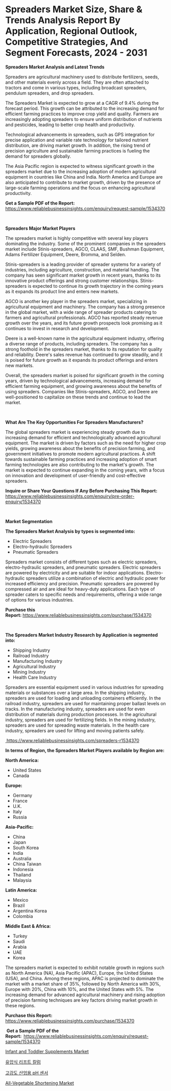 <p><h1>Spreaders Market Size, Share & Trends Analysis Report By Application, Regional Outlook, Competitive Strategies, And Segment Forecasts, 2024 - 2031</h1></p><p><strong>Spreaders Market Analysis and Latest Trends</strong></p>
<p><p>Spreaders are agricultural machinery used to distribute fertilizers, seeds, and other materials evenly across a field. They are often attached to tractors and come in various types, including broadcast spreaders, pendulum spreaders, and drop spreaders.</p><p>The Spreaders Market is expected to grow at a CAGR of 9.4% during the forecast period. This growth can be attributed to the increasing demand for efficient farming practices to improve crop yield and quality. Farmers are increasingly adopting spreaders to ensure uniform distribution of nutrients and pesticides, leading to better crop health and productivity.</p><p>Technological advancements in spreaders, such as GPS integration for precise application and variable rate technology for tailored nutrient distribution, are driving market growth. In addition, the rising trend of precision agriculture and sustainable farming practices is fueling the demand for spreaders globally.</p><p>The Asia Pacific region is expected to witness significant growth in the spreaders market due to the increasing adoption of modern agricultural equipment in countries like China and India. North America and Europe are also anticipated to contribute to market growth, driven by the presence of large-scale farming operations and the focus on enhancing agricultural productivity.</p></p>
<p><strong>Get a Sample PDF of the Report:&nbsp;</strong> <a href="https://www.reliablebusinessinsights.com/enquiry/request-sample/1534370">https://www.reliablebusinessinsights.com/enquiry/request-sample/1534370</a></p>
<p>&nbsp;</p>
<p><strong>Spreaders Major Market Players</strong></p>
<p><p>The spreaders market is highly competitive with several key players dominating the industry. Some of the prominent companies in the spreaders market include Stinis-spreaders, AGCO, CLAAS, SMF, Bushman Equipment, Adams Fertilizer Equipment, Deere, Bromma, and Selden.</p><p>Stinis-spreaders is a leading provider of spreader systems for a variety of industries, including agriculture, construction, and material handling. The company has seen significant market growth in recent years, thanks to its innovative product offerings and strong customer relationships. Stinis-spreaders is expected to continue its growth trajectory in the coming years as it expands its product line and enters new markets.</p><p>AGCO is another key player in the spreaders market, specializing in agricultural equipment and machinery. The company has a strong presence in the global market, with a wide range of spreader products catering to farmers and agricultural professionals. AGCO has reported steady revenue growth over the years, and its future growth prospects look promising as it continues to invest in research and development.</p><p>Deere is a well-known name in the agricultural equipment industry, offering a diverse range of products, including spreaders. The company has a strong foothold in the spreaders market, thanks to its reputation for quality and reliability. Deere's sales revenue has continued to grow steadily, and it is poised for future growth as it expands its product offerings and enters new markets.</p><p>Overall, the spreaders market is poised for significant growth in the coming years, driven by technological advancements, increasing demand for efficient farming equipment, and growing awareness about the benefits of using spreaders. Companies like Stinis-spreaders, AGCO, and Deere are well-positioned to capitalize on these trends and continue to lead the market.</p></p>
<p>&nbsp;</p>
<p><strong>What Are The Key Opportunities For Spreaders Manufacturers?</strong></p>
<p><p>The global spreaders market is experiencing steady growth due to increasing demand for efficient and technologically advanced agricultural equipment. The market is driven by factors such as the need for higher crop yields, growing awareness about the benefits of precision farming, and government initiatives to promote modern agricultural practices. A shift towards sustainable farming practices and increasing adoption of smart farming technologies are also contributing to the market's growth. The market is expected to continue expanding in the coming years, with a focus on innovation and development of user-friendly and cost-effective spreaders.</p></p>
<p><strong>Inquire or Share Your Questions If Any Before Purchasing This Report:</strong> <a href="https://www.reliablebusinessinsights.com/enquiry/pre-order-enquiry/1534370">https://www.reliablebusinessinsights.com/enquiry/pre-order-enquiry/1534370</a></p>
<p>&nbsp;</p>
<p><strong>Market Segmentation</strong></p>
<p><strong>The Spreaders Market Analysis by types is segmented into:</strong></p>
<p><ul><li>Electric Spreaders</li><li>Electro-hydraulic Spreaders</li><li>Pneumatic Spreaders</li></ul></p>
<p><p>Spreaders market consists of different types such as electric spreaders, electro-hydraulic spreaders, and pneumatic spreaders. Electric spreaders are powered by electricity and are suitable for indoor applications. Electro-hydraulic spreaders utilize a combination of electric and hydraulic power for increased efficiency and precision. Pneumatic spreaders are powered by compressed air and are ideal for heavy-duty applications. Each type of spreader caters to specific needs and requirements, offering a wide range of options for various industries.</p></p>
<p><strong>Purchase this Report:&nbsp;</strong><a href="https://www.reliablebusinessinsights.com/purchase/1534370">https://www.reliablebusinessinsights.com/purchase/1534370</a></p>
<p>&nbsp;</p>
<p><strong>The Spreaders Market Industry Research by Application is segmented into:</strong></p>
<p><ul><li>Shipping Industry</li><li>Railroad Industry</li><li>Manufacturing Industry</li><li>Agricultural Industry</li><li>Mining Industry</li><li>Health Care Industry</li></ul></p>
<p><p>Spreaders are essential equipment used in various industries for spreading materials or substances over a large area. In the shipping industry, spreaders are used for loading and unloading containers efficiently. In the railroad industry, spreaders are used for maintaining proper ballast levels on tracks. In the manufacturing industry, spreaders are used for even distribution of materials during production processes. In the agricultural industry, spreaders are used for fertilizing fields. In the mining industry, spreaders are used for spreading waste materials. In the health care industry, spreaders are used for lifting and moving patients safely.</p></p>
<p><a href="https://www.reliablebusinessinsights.com/spreaders-r1534370">&nbsp;https://www.reliablebusinessinsights.com/spreaders-r1534370</a></p>
<p><strong>In terms of Region, the Spreaders Market Players available by Region are:</strong></p>
<p>
    <p> <strong> North America: </strong>
        <ul>
            <li>United States</li>
            <li>Canada</li>
        </ul>
        </p> 
    <p> <strong> Europe: </strong>
        <ul>
            <li>Germany</li>
            <li>France</li>
            <li>U.K.</li>
            <li>Italy</li>
            <li>Russia</li>
        </ul>
        </p> 
    <p> <strong> Asia-Pacific: </strong>
        <ul>
            <li>China</li>
            <li>Japan</li>
            <li>South Korea</li>
            <li>India</li>
            <li>Australia</li>
            <li>China Taiwan</li>
            <li>Indonesia</li>
            <li>Thailand</li>
            <li>Malaysia</li>
        </ul>
        </p> 
    <p> <strong> Latin America: </strong>
        <ul>
            <li>Mexico</li>
            <li>Brazil</li>
            <li>Argentina Korea</li>
            <li>Colombia</li>
        </ul>
        </p> 
    <p> <strong> Middle East & Africa: </strong>
        <ul>
            <li>Turkey</li>
            <li>Saudi</li>
            <li>Arabia</li>
            <li>UAE</li>
            <li>Korea</li>
        </ul>
    </p>
    </p>
<p><p>The spreaders market is expected to exhibit notable growth in regions such as North America (NA), Asia Pacific (APAC), Europe, the United States (USA), and China. Among these regions, APAC is projected to dominate the market with a market share of 35%, followed by North America with 30%, Europe with 20%, China with 10%, and the United States with 5%. The increasing demand for advanced agricultural machinery and rising adoption of precision farming techniques are key factors driving market growth in these regions.</p></p>
<p><strong>Purchase this Report: </strong><a href="https://www.reliablebusinessinsights.com/purchase/1534370">https://www.reliablebusinessinsights.com/purchase/1534370</a></p>
<p>&nbsp;<strong>Get a Sample PDF of the Report:&nbsp;&nbsp;</strong><a href="https://www.reliablebusinessinsights.com/enquiry/request-sample/1534370">https://www.reliablebusinessinsights.com/enquiry/request-sample/1534370</a></p>
<p><strong></strong></p>
<p><p><a href="https://github.com/AlysaLedner2023/Market-Research-Report-List-1/blob/main/infant-and-toddler-supplements-market.md">Infant and Toddler Supplements Market</a></p><p><a href="https://medium.com/@jukilboys68_17057/%EA%B8%80%EB%A1%9C%EB%B2%8C-%EC%9C%A0%EC%95%95-%EB%A6%AC%ED%94%84%ED%8A%B8-%EC%BB%AC%EB%9F%BC-%EC%8B%9C%EC%9E%A5-%EB%B6%84%EC%84%9D-%EB%8F%99%ED%96%A5-%EC%98%88%EC%B8%A1-%EB%B0%8F-%EC%84%B1%EC%9E%A5-%EA%B8%B0%ED%9A%8C-2024-2031-%EC%9D%84-%EB%8B%A4%EB%A3%AC-155-%ED%8E%98%EC%9D%B4%EC%A7%80-%EB%B3%B4%EA%B3%A0%EC%84%9C-d9989dc57470">유압식 리프트 칼럼</a></p><p><a href="https://medium.com/@alishasteffanie6/%EC%A4%91-middot-%EA%B3%A0%EC%9A%A9%EB%9F%89-%EC%82%B0%EC%97%85%EC%9A%A9-ph-%EC%84%BC%EC%84%9C-%EC%8B%9C%EC%9E%A5-%EA%B0%9C%EC%9A%94-2024%EB%85%84%EB%B6%80%ED%84%B0-2031%EB%85%84%EA%B9%8C%EC%A7%80%EC%9D%98-%EA%B8%80%EB%A1%9C%EB%B2%8C-%EC%8B%9C%EC%9E%A5-%EB%8F%99%ED%96%A5%EA%B3%BC-%EC%A0%84%EB%A7%9D-522b72a7e82a">고강도 산업용 pH 센서</a></p><p><a href="https://github.com/Sherrillcrooksxa8i18ucf2m/Market-Research-Report-List-3/blob/main/all-vegetable-shortening-market.md">All-Vegetable Shortening Market</a></p></p>